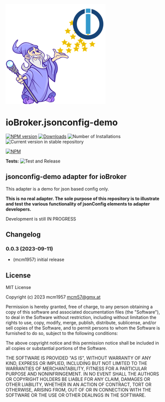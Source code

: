 ![Logo](admin/jsonconfig-demo.png)
# ioBroker.jsonconfig-demo

[![NPM version](https://img.shields.io/npm/v/iobroker.jsonconfig-demo.svg)](https://www.npmjs.com/package/iobroker.jsonconfig-demo)
[![Downloads](https://img.shields.io/npm/dm/iobroker.jsonconfig-demo.svg)](https://www.npmjs.com/package/iobroker.jsonconfig-demo)
![Number of Installations](https://iobroker.live/badges/jsonconfig-demo-installed.svg)
![Current version in stable repository](https://iobroker.live/badges/jsonconfig-demo-stable.svg)

[![NPM](https://nodei.co/npm/iobroker.jsonconfig-demo.png?downloads=true)](https://nodei.co/npm/iobroker.jsonconfig-demo/)

**Tests:** ![Test and Release](https://github.com/mcm1957/ioBroker.jsonconfig-demo/workflows/Test%20and%20Release/badge.svg)

## jsonconfig-demo adapter for ioBroker

This adapter is a demo for json based config only.

**This is no real adapter. The sole purpose of this repository is to illustrate and test the various functionality of jsonConfig elements to adapter developers.**

Development is still IN PROGRESS

## Changelog
<!--
    Placeholder for the next version (at the beginning of the line):
    ### **WORK IN PROGRESS**
-->
### 0.0.3 (2023-09-11)
* (mcm1957) initial release

## License
MIT License

Copyright (c) 2023 mcm1957 <mcm57@gmx.at>

Permission is hereby granted, free of charge, to any person obtaining a copy
of this software and associated documentation files (the "Software"), to deal
in the Software without restriction, including without limitation the rights
to use, copy, modify, merge, publish, distribute, sublicense, and/or sell
copies of the Software, and to permit persons to whom the Software is
furnished to do so, subject to the following conditions:

The above copyright notice and this permission notice shall be included in all
copies or substantial portions of the Software.

THE SOFTWARE IS PROVIDED "AS IS", WITHOUT WARRANTY OF ANY KIND, EXPRESS OR
IMPLIED, INCLUDING BUT NOT LIMITED TO THE WARRANTIES OF MERCHANTABILITY,
FITNESS FOR A PARTICULAR PURPOSE AND NONINFRINGEMENT. IN NO EVENT SHALL THE
AUTHORS OR COPYRIGHT HOLDERS BE LIABLE FOR ANY CLAIM, DAMAGES OR OTHER
LIABILITY, WHETHER IN AN ACTION OF CONTRACT, TORT OR OTHERWISE, ARISING FROM,
OUT OF OR IN CONNECTION WITH THE SOFTWARE OR THE USE OR OTHER DEALINGS IN THE
SOFTWARE.
